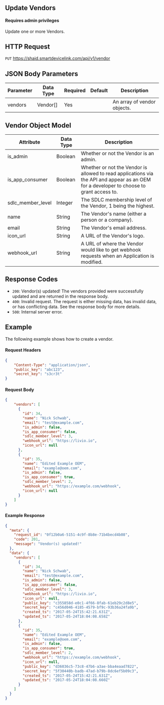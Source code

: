 ## Update Vendors
#### Requires admin privileges
Update one or more Vendors.

## HTTP Request
`PUT` https://shaid.smartdevicelink.com/api/v1/vendor

## JSON Body Parameters
| Parameter | Data Type | Required | Default | Description |
|-----------|-----------|----------|---------|-------------|
| vendors | Vendor[] | Yes | | An array of vendor objects. |

## Vendor Object Model
| Attribute | Data Type | Description |
|-----------|-----------|-------------|
| is_admin | Boolean | Whether or not the Vendor is an admin. |
| is_app_consumer | Boolean | Whether or not the Vendor is allowed to read applications via the API and appear as an OEM for a developer to choose to grant access to. |
| sdlc_member_level | Integer | The SDLC membership level of the Vendor, 1 being the highest. |
| name | String | The Vendor's name (either a person or a company). |
| email | String | The Vendor's email address. |
| icon_url | String | A URL of the Vendor's logo. |
| webhook_url | String | A URL of where the Vendor would like to get webhook requests when an Application is modified. |

## Response Codes
* `200`: Vendor(s) updated! The vendors provided were successfully updated and are returned in the response body.
* `400`: Invalid request. The request is either missing data, has invalid data, or has conflicting data. See the response body for more details.
* `500`: Internal server error.

## Example
The following example shows how to create a vendor.

#### Request Headers
```json
{
    "Content-Type": "application/json",
    "public_key": "abc123",
    "secret_key": "s3cr3t"
}
```

#### Request Body
```json
{
    "vendors": [
      {
        "id": 34,
        "name": "Nick Schwab",
        "email": "test@example.com",
        "is_admin": false,
        "is_app_consumer": false,
        "sdlc_member_level": 3,
        "webhook_url": "https://livio.io",
        "icon_url": null
      },
      {
        "id": 35,
        "name": "Edited Example OEM",
        "email": "example@oem.com",
        "is_admin": false,
        "is_app_consumer": true,
        "sdlc_member_level": 2,
        "webhook_url": "https://example.com/webhook",
        "icon_url": null
      }
    ]
}
```

#### Example Response
```json
{
  "meta": {
    "request_id": "0f12b0a6-5151-4c9f-8b8e-71b4becd4b08",
    "code": 201,
    "message": "Vendor(s) updated!"
  },
  "data": {
    "vendors": [
      {
        "id": 34,
        "name": "Nick Schwab",
        "email": "test@example.com",
        "is_admin": false,
        "is_app_consumer": false,
        "sdlc_member_level": 3,
        "webhook_url": "https://livio.io",
        "icon_url": null,
        "public_key": "c355858d-e0c1-4f66-8fab-61eb29c2d8e5",
        "secret_key": "c456d046-4185-4579-bf9c-93b36a24fa9b",
        "created_ts": "2017-05-24T15:42:21.631Z",
        "updated_ts": "2017-05-24T18:04:08.658Z"
      },
      {
        "id": 35,
        "name": "Edited Example OEM",
        "email": "example@oem.com",
        "is_admin": false,
        "is_app_consumer": true,
        "sdlc_member_level": 2,
        "webhook_url": "https://example.com/webhook",
        "icon_url": null,
        "public_key": "d36036c5-73c8-47b6-a3ae-bba4eaad7822",
        "secret_key": "5f30440b-badb-47ad-b79b-8dc6ef5b09c3",
        "created_ts": "2017-05-24T15:42:21.631Z",
        "updated_ts": "2017-05-24T18:04:08.660Z"
      }
    ]
  }
}
```
